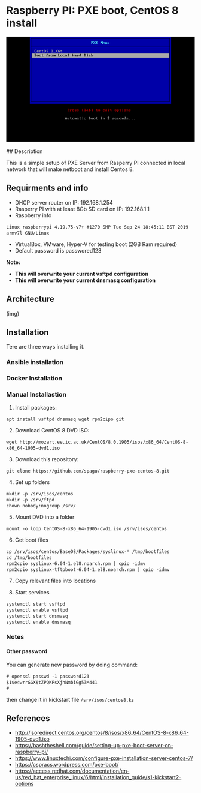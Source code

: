 # Raspberry PI: PXE boot, CentOS 8 install
<p align="center"><img src="images/pxeboot_menu.png" alt="pxeboot"></p>
## Description

This is a simple setup of PXE Server from Rasperry PI connected in local network that will make netboot and install Centos 8.

## Requirments and info

* DHCP server router on IP: 192.168.1.254
* Rasperry PI with at least 8Gb SD card on IP: 192.168.1.1
* Raspberry info
```# uname -a
Linux raspberrypi 4.19.75-v7+ #1270 SMP Tue Sep 24 18:45:11 BST 2019 armv7l GNU/Linux
```
* VirtualBox, VMware, Hyper-V for testing boot (2GB Ram required)
* Default password is passwored123

__Note:__
* __This will overwrite your current vsftpd configuration__
* __This will overwrite your current dnsmasq configuration__

## Architecture
(img)
## Installation 
Tere are three ways installing it.

### Ansible installation

### Docker Installation

### Manual Installastion
1. Install packages:
```
apt install vsftpd dnsmasq wget rpm2cipo git
```

2. Download CentOS 8 DVD ISO:
```
wget http://mozart.ee.ic.ac.uk/CentOS/8.0.1905/isos/x86_64/CentOS-8-x86_64-1905-dvd1.iso
```

3. Download this repository:
```
git clone https://github.com/spagu/raspberry-pxe-centos-8.git
```

4. Set up folders
```
mkdir -p /srv/isos/centos
mkdir -p /srv/ftpd
chown nobody:nogroup /srv/
```

5. Mount DVD into a folder
```
mount -o loop CentOS-8-x86_64-1905-dvd1.iso /srv/isos/centos
```

6. Get boot files
```mkdir -p /tmp/bootfiles
cp /srv/isos/centos/BaseOS/Packages/syslinux-* /tmp/bootfiles
cd /tmp/bootfiles
rpm2cpio syslinux-6.04-1.el8.noarch.rpm | cpio -idmv
rpm2cpio syslinux-tftpboot-6.04-1.el8.noarch.rpm | cpio -idmv
```
7. Copy relevant files into locations


8. Start services
```
systemctl start vsftpd
systemctl enable vsftpd
systemctl start dnsmasq
systemctl enable dnsmasq
```

### Notes
#### Other password

You can generate new password by doing command:
```
# openssl passwd -1 password123
$1$e4wrrGGX$tZPQKPsXjhNmbiGg53M441
#
```
then change it in kickstart file `/srv/isos/centos8.ks`


## References
- http://isoredirect.centos.org/centos/8/isos/x86_64/CentOS-8-x86_64-1905-dvd1.iso
- https://bashtheshell.com/guide/setting-up-pxe-boot-server-on-raspberry-pi/
- https://www.linuxtechi.com/configure-pxe-installation-server-centos-7/
- https://cspracs.wordpress.com/pxe-boot/
- https://access.redhat.com/documentation/en-us/red_hat_enterprise_linux/6/html/installation_guide/s1-kickstart2-options

